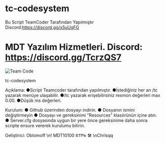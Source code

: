 # tc-codesystem
Bu Script TeamCoder Tarafından Yapılmıştır 
Discord:https://discord.gg/x5uUqFG
# MDT Yazılım Hizmetleri. Discord: https://discord.gg/TcrzQS7


![Team Code](https://cdn.discordapp.com/attachments/818940399682977792/819280388441505833/unknown_1.png)


tc-codesystem

Açıklama:
●Script Teamcoder tarafından yapılmıştır.
●İstediğiniz her an /tc yazarak menüye ulaşabilir.
●/tc yazarak erişebilirsiniz resmon değerleri max 0.00.
●Düşük ms değerleri.


Kurulum:
● Github üzerinden dosyayı indirin.
● Dosyanın ismini değiştirmeyin
● Dosyayı ve gereksinimi "Resources" klasörünün içine atın.
● Server.cfg dosyasında uygun bir yere önce gereksinime daha sonra scripte ensure vererek kurulumu bitirin.




Geliştirici:
Oblomoff \n! MDT10100 𐱅𐰇𐰼𐰰 🛠 \nChrîsqq
